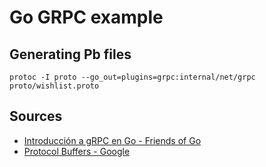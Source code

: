 # Go GRPC example

## Generating Pb files
````shell
protoc -I proto --go_out=plugins=grpc:internal/net/grpc proto/wishlist.proto
````

## Sources

* [Introducción a gRPC en Go - Friends of Go](https://blog.friendsofgo.tech/posts/introduccion-a-grpc/)
* [Protocol Buffers - Google](https://developers.google.com/protocol-buffers)